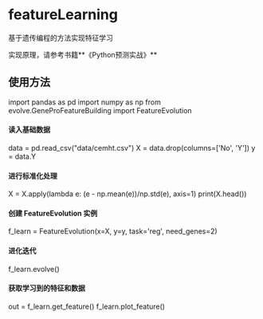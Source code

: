 # featureLearning
基于遗传编程的方法实现特征学习

实现原理，请参考书籍**《Python预测实战》**

## 使用方法

import pandas as pd
import numpy as np
from evolve.GeneProFeatureBuilding import FeatureEvolution

#### 读入基础数据
data = pd.read_csv("data/cemht.csv")
X = data.drop(columns=['No', 'Y'])
y = data.Y


#### 进行标准化处理
X = X.apply(lambda e: (e - np.mean(e))/np.std(e), axis=1)
print(X.head())


#### 创建 FeatureEvolution 实例

f_learn = FeatureEvolution(x=X, y=y, task='reg', need_genes=2)

####  进化迭代
f_learn.evolve()

####  获取学习到的特征和数据
out = f_learn.get_feature()
f_learn.plot_feature()
